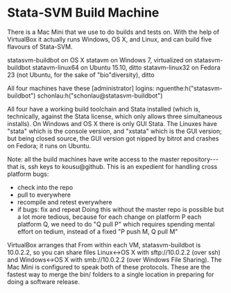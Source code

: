 Stata-SVM Build Machine
=======================

There is a Mac Mini that we use to do builds and tests on.
With the help of VirtualBox it actually runs Windows, OS X, and Linux, and can build five flavours of Stata-SVM.

statasvm-buildbot on OS X
statavm on Windows 7, virtualized on statasvm-buildbot
statavm-linux64 on Ubuntu 15.10, ditto
statavm-linux32 on Fedora 23 (not Ubuntu, for the sake of "bio"diversity), ditto

All four machines have these [administrator] logins:
 nguenthe:h("statasvm-buildbot")
 schonlau:h("schonlau@statasvm-buildbot")

All four have a working build toolchain and Stata installed (which is, technically, against the Stata license, which only allows three simultaneous installs).
On Windows and OS X there is only GUI Stata. The Linuxes have "stata" which is the console version, and "xstata" which is the GUI version; but being closed source,
the GUI version got nipped by bitrot and crashes on Fedora; it runs on Ubuntu.


Note: all the build machines have write access to the master repository---that is, ssh keys to kousu@github.
This is an expedient for handling cross platform bugs:
 - check into the repo
 - pull to everywhere
 - recompile and retest everywhere
 - if bugs: fix and repeat
Doing this without the master repo is possible but a lot more tedious,
because for each change on platform P each platform Q, we need to do "Q pull P"
which requires spending mental effort on tedium, instead of a fixed "P push M, Q pull M"

VirtualBox arranges that From within each VM, statasvm-buildbot is 10.0.2.2, so you can
share files Linux<->OS X with sftp://10.0.2.2 (over ssh) and Windows<->OS X with smb://10.0.2.2 (over Windows File Sharing).
The Mac Mini is configured to speak both of these protocols. These are the fastest way to merge the bin/ folders to a single location in preparing for doing a software release.



